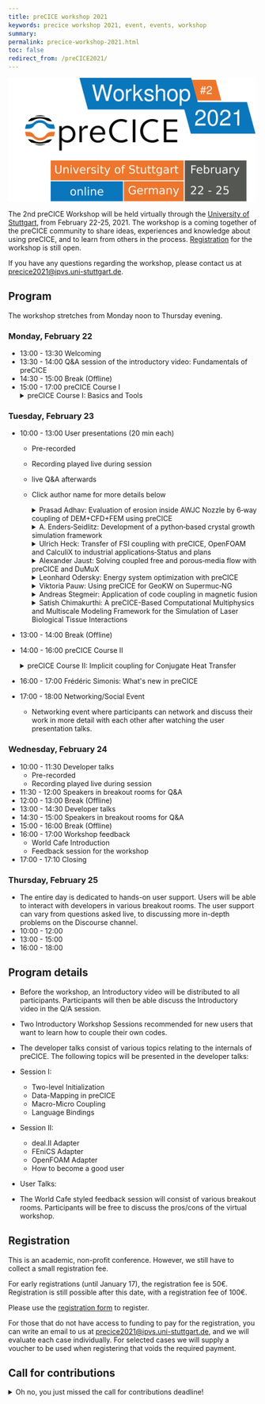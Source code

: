```yaml
---
title: preCICE workshop 2021
keywords: precice workshop 2021, event, events, workshop
summary:
permalink: precice-workshop-2021.html
toc: false
redirect_from: /preCICE2021/
---
```


<img class="img-responsive center-block" src="images/events/precice2021.svg" alt="preCICE Workshop banner" style="max-width: 500px; margin:auto;">

The 2nd preCICE Workshop will be held virtually through the [University of Stuttgart](https://www.uni-stuttgart.de/en/), from February 22-25, 2021. The workshop is a coming together of the preCICE community to share ideas, experiences and knowledge about using preCICE, and to learn from others in the process. [Registration](https://www.precice.org/precice-workshop-2021.html#registration) for the workshop is still open. 

If you have any questions regarding the workshop, please contact us at precice2021@ipvs.uni-stuttgart.de.

## Program

The workshop stretches from Monday noon to Thursday evening.

### Monday, February 22

* 13:00 - 13:30 Welcoming
* 13:30 - 14:00 Q&A session of the introductory video: Fundamentals of preCICE 
* 14:30 - 15:00 Break (Offline)
* 15:00 - 17:00 preCICE Course I
  <details class="workshop-event" id="courseI"><summary>preCICE Course I: Basics and Tools</summary>
  <p>Instructors: <a href="https://www.in.tum.de/en/i05/people/personen/gerasimos-chourdakis/">Gerasimos Chourdakis</a>, <a href="https://www.simtech.uni-stuttgart.de/exc/people/Uekermann/">Benjamin Uekermann</a><br/>
  Affiliation: Technical University of Munich, University of Stuttgart, preCICE developers.</p>
  <p>A hands-on introduction to preCICE, recommended for new users that want to learn how to couple their own codes.</p>
  <p>We will couple two simple Python codes, discussing the basic methods of the preCICE API and the structure of the configuration file. We will then also look into tools useful for developing and debugging coupled simulations.</p>
  <p>We will need preCICE v2.2, Python 3.6 or newer, and the Python bindings. Optionally, please also install ParaView and gnuplot, or similar software to visualize VTK point data and CSV files. If you prefer to try everything in a Virtual Machine, you can use the <a href="https://app.vagrantup.com/precice/boxes/precice-vm">Vagrant Box</a> (VirtualBox image) <a href="https://app.vagrantup.com/precice/boxes/precice-vm">precice/precice-vm</a>.</p>
  <p>See the "preCICE Course II" for more topics and additional technical requirements.</p>
  </details>

### Tuesday, February 23
* 10:00 - 13:00 User presentations (20 min each)
  * Pre-recorded
  * Recording played live during session
  * live Q&A afterwards
  * Click author name for more details below
    <details class="workshop-event" id="Adhav"><summary>Prasad Adhav: Evaluation of erosion inside AWJC Nozzle by 6‐way coupling of DEM+CFD+FEM using preCICE</summary>
    <p>Authors: <a>Prasad Adhav</a>, Xavier Besseron, Alban Rousset, Bernhard Peters<br/></p>
    <p>The objective of this work is to study the particle‐induced erosion within a nozzle for abrasive cutting. So far, the erosion in the nozzle was predicted only through the number of collisions, using only a simple DEM+CFD coupling. To improve these predictions, we extend our model to a 6‐way momentum coupling with DEM+CFD+FEM to account for deformations and vibrations in the nozzle. </p>
    <p>Our prototype uses preCICE to couple 3 numerical solvers: XDEM (for the particle motion), OpenFOAM (for the water jet), and CalculiX (for the nozzle deformation). The OpenFOAM adapter has been adapted to add particles drag, which is modeled as semi‐implicit porosity, implicit and explicit drag terms injected to OpenFOAM solver through fvOptions.</p>
    <p>This 6‐way coupling between DEM+CFD+FEM brings the simulation of the particle‐laden multiphase flow inside the abrasive cutting nozzle close to the real‐life conditions. Thus opening up opportunities for further investigation and improvement of the Nozzle design.</p>
    </details>

    <details class="workshop-event" id="Enders"><summary>A. Enders‐Seidlitz: Development of a python‐based crystal growth simulation framework</summary>
    <p>Authors: <a>A. Enders‐Seidlitz</a>, J. Pal, K. Dadzis<br/></p>
    <p>The NEMOCRYS project in the group “Model experiments” at the IKZ develops an open‐source‐based framework for coupled multiphysics simulation in crystal growth. Currently, Gmsh for FEM mesh generation and Elmer to solve the heat transfer problem including inductive heating are applied. These tools are wrapped in an easy‐to‐use python interface that allows for highly‐ parameterized models and enables automatized large‐scale studies. A major challenge in the present implementation is the coupling between Elmer and Gmsh: The transient simulation involves moving boundaries and requires mesh updates. In future, an additional coupling to OpenFOAM will be needed to consider the fluid dynamics of the liquid and gas phase. This requires transient bi‐directional multiscale coupling in 2D and 3D both on surfaces and in volumes. We consider preCICE a promising library to meet this challenge and would like to discuss the need for further adapters and coupling algorithms. </p>
    </details>

    <details class="workshop-event" id="Heck"><summary>Ulrich Heck: Transfer of FSI coupling with preCICE, OpenFOAM and CalculiX to industrial applications‐Status and plans</summary>
    <p>Authors: <a>Ulrich Heck</a>, Martin Becker<br/></p>
    <p>The preCICE coupling provides an efficient and powerful tool for solving demanding fluid structure applications with OpenFOAM and CalculiX. Based on this, the needs for industrial users will be shown and solution approaches will be presented during the lecture. Besides a GUI solution for an efficient case setup, benchmarks for different problems and modelling approaches such as free surface flows or the use of shell elements on the structure side will be presented. Finally, current fields of work and requirements for future applications such as fluid structure solutions for filter applications or closing processes with dynamic wall contact will be shown. </p>
    </details>

    <details class="workshop-event" id="Jaust"><summary>Alexander Jaust: Solving coupled free and porous‐media flow with preCICE and DuMuX</summary>
    <p>Authors: <a>Alexander Jaust</a>, Miriam Mehl<br/></p>
    <p>We present recent results of coupling free and porous‐media flow applications and the development of the corresponding adapter. The main focus is on simulations based on DuMuX (https://dumux.org/) which is an open‐source framework for solving flow problems, especially porous‐media flow. We present results using the partitioned approach of preCICE for different scenarios and compare it, where applicable, with monolithic simulations or exact solutions.</p>
    </details>

    <details class="workshop-event" id="Odersky"><summary>Leonhard Odersky: Energy system optimization with preCICE</summary>
    <p>Authors: <a>Leonhard Odersky</a>, Smajil Halilovic<br/></p>
    <p>In order to be able to optimally design an urban energy system, many complex interactions must be taken into account. The project GeoKW is therefore investigating the optimal use of shallow geothermal heat pumps for energy supply of the city of Munich. This could create synergies in meeting the heating and cooling loads of the various infrastructures in the city. The optimization of this highly complex problem requires the coupling of the groundwater simulation software PFLOTRAN and the energy system optimization framework urbs. This coupling is realized with the help of preCICE. For a first exemplary application, the coupling is already implemented and shows promising results. In further work, the coupling is to be extended to the entire area of the city of Munich. Based on the first results, we would like to present the optimization problem with the optimization framework, the coupling approach and the use of preCICE in this framework at the upcoming workshop.</p>
    </details>

    <details class="workshop-event" id="Pauw"><summary>Viktoria Pauw: Using preCICE for GeoKW on Supermuc‐NG</summary>
    <p>Authors: <a>Viktoria Pauw</a><br/></p>
    <p>We would like to contribute on our experience employing preCICE on Supermuc‐NG for the project GeoKW. The aim of the project is to improve the use of shallow geothermal energy by providing simulation data on optimal placement of facilities. When thermal interference is not assessed while planning the installation locations and usage of heat pumps, it can severely impact efficiency. For this problem, we use preCICE to couple urbs, a linear programming optimisation model for energy systems, with PFLOTRAN, a subsurface flow solver. preCICE allows fast implementation to couple these 2 codes for large distributed systems with minimal effort. All communication, mapping and acceleration schemes are already implemented. The open source nature and flexibility allows us to use preCICE extensively for our unique application. The coupled model will now be tested on the HPC systems at LRZ in Garching and we would welcome the opportunity to report the preliminary results at the upcoming workshop.</p>
    </details>

    <details class="workshop-event" id="Stegmeir"><summary>Andreas Stegmeir: Application of code coupling in magnetic fusion</summary>
    <p>Authors: <a>Andreas Stegmeir</a>, Ishaan Desai, Benjamin Ueckermann<br/></p>
    <p>Nuclear fusion technology is projected to play a major role as a source of clean and safe energy in the future. the process of converting complex physical theories to working engineering applications, modelling and simulation assumes a vital position. While simulating nuclear fusion devices, the physical and geometrical complexity arising from different scales and physical regimes needs to be addressed. In this talk opportunities of coupling methods for solving the multiphysics and multiscale problems of magnetic fusion will be presented. As a first application the coupling of a code simulating the core region of a tokamak with the code GRILLIX simulating turbulent transport in the edge region is considered. To perform this coupling, a partitioned black‐box approach is pursued using the open‐source coupling library preCICE. The main focus is on the geometrical complexities of the coupling arising due to the usage of different coordinates in both participants.</p>
    </details>

    <details class="workshop-event" id="Chimakurthi"><summary>Satish Chimakurthi: A preCICE-Based Computational Multiphysics and Multiscale Modeling Framework for the Simulation of Laser Biological Tissue Interactions</summary>
    <p>Authors: <a>Satish Chimakurthi</a>, Michael Nucci, Steven Jacques, Rich London, Andrew Wharmby, and Eric Blades<br/></p>
    <p>Lasers have important applications in many areas, including biology, medicine, and military, and knowledge of laser-tissue interactions is vital for their proper and optimal use in these areas. Lasers can interact with biological tissue through various photochemical, photothermal, and photomechanical mechanisms involving basic physical phenomena such as light, heat, mass transport, and material changes such as thermal coagulation. While there are several comprehensive multiphysics codes that could be used to investigate these interactions, they are not developed primarily for biological systems and are often difficult to extend. This talk will introduce a preCICE-based multiphysics framework for laser-tissue interactions and emphasize the development of two new preCICE adapters: one for an open-source solver, mcxyz.c, that is used to simulate light transport in biological tissues, and another for an open-source but ITAR-controlled computational fluid dynamics solver, Loci/CHEM. </p>
    </details>

* 13:00 - 14:00 Break (Offline)
* 14:00 - 16:00 preCICE Course II
  <details class="workshop-event" id="courseI"><summary>preCICE Course II: Implicit coupling for Conjugate Heat Transfer</summary>
  <p>Instructors: <a href="https://www.in.tum.de/en/i05/people/personen/gerasimos-chourdakis/">Gerasimos Chourdakis</a>, <a href="https://www.simtech.uni-stuttgart.de/exc/people/Uekermann/">Benjamin Uekermann</a><br/>
  Affiliation: Technical University of Munich, University of Stuttgart, preCICE developers.</p>
  <p>A hands-on introduction to implicit coupling details in preCICE, recommended for new users that want to learn how to make their coupled simulations more accurate and numerically efficient.</p>
  <p>We will couple OpenFOAM and Nutils for Conjugate Heat Transfer, discussing the basic methods of the preCICE API and the structure of the configuration file. We will then also look into tools useful for developing and debugging coupled simulations.</p>
  <p>We will need preCICE v2.2, Python 3.6 or newer, the Python bindings, Nutils 7, OpenFOAM (e.g. v2012), the latest OpenFOAM adapter, and ParaView. If you prefer to try everything in a Virtual Machine, you can use the <a href="https://app.vagrantup.com/precice/boxes/precice-vm">Vagrant Box</a> (VirtualBox image) <a href="https://app.vagrantup.com/precice/boxes/precice-vm">precice/precice-vm</a>.</p>
  <p>If you are new to preCICE, see "preCICE Course I" first. If you already understand the basics of an adapter, you can directly start here.</p>
  </details>
* 16:00 - 17:00 Frédéric Simonis: What's new in preCICE
* 17:00 - 18:00 Networking/Social Event
  * Networking event where participants can network and discuss their work in more detail with each other after watching the user presentation talks.


### Wednesday, February 24
* 10:00 - 11:30 Developer talks
  * Pre-recorded
  * Recording played live during session 
* 11:30 - 12:00 Speakers in breakout rooms for Q&A
* 12:00 - 13:00 Break (Offline)
* 13:00 - 14:30 Developer talks
* 14:30 - 15:00 Speakers in breakout rooms for Q&A
* 15:00 - 16:00 Break (Offline)
* 16:00 - 17:00 Workshop feedback
  * World Cafe Introduction
  * Feedback session for the workshop
* 17:00 - 17:10 Closing

### Thursday, February 25

* The entire day is dedicated to hands-on user support. Users will be able to interact with developers in various breakout rooms. The user support can vary from questions asked live, to discussing more in-depth problems on the Discourse channel.
* 10:00 - 12:00
* 13:00 - 15:00
* 16:00 - 18:00

## Program details
* Before the workshop, an Introductory video will be distributed to all participants. Participants will then be able discuss the Introductory video in the Q/A session.
* Two Introductory Workshop Sessions recommended for new users that want to learn how to couple their own codes. 
* The developer talks consist of various topics relating to the internals of preCICE. The following topics will be presented in the developer talks:
* Session I:
  * Two-level Initialization
  * Data-Mapping in preCICE
  * Macro-Micro Coupling
  * Language Bindings
* Session II:
  * deal.II Adapter
  * FEniCS Adapter
  * OpenFOAM Adapter
  * How to become a good user
* User Talks:
    

* The World Cafe styled feedback session will consist of various breakout rooms. Participants will be free to discuss the pros/cons of the virtual workshop.

## Registration

This is an academic, non-profit conference. However, we still have to collect a small registration fee. 

For early registrations (until January 17), the registration fee is 50€. Registration is still possible after this date, with a registration fee of 100€.

Please use the [registration form](https://tagung.informatik-forum.org/preCICE2021/register) to register.

For those that do not have access to funding to pay for the registration, you can write an email to us at precice2021@ipvs.uni-stuttgart.de, and we will evaluate each case individually. For selected cases we will supply a voucher to be used when registering that voids the required payment.

## Call for contributions
<details><summary>Oh no, you just missed the call for contributions deadline!</summary>
<p>Please note that this is not a classical scientific conference, but a user and developer meeting. Contributions are very welcome, if they fit the purpose, but not mandatory.<p>

<p>Possible contributions include (non-exclusively):
<ul>
<li>New adapters for community codes</li>
<li>Coupling numerics</li>
<li>Comparison of different mapping, coupling, and communication methods</li>
<li>Coupling boundary conditions</li>
<li>Multi-scale coupling</li>
<li>Building, packaging, testing, documentation and other Research Software Engineering topics</li>
</ul>
<p>

Please use the <a href="https://tagung.informatik-forum.org/preCICE2021/register">registration form</a> if you would like to submit a talk.

## Important dates

* Early bird registration until January 17 at 23:59 CET
* Late registration until February 15 
* Abstract submission until January 17 at 23:59 CET
* Recorded talks to be received until February 15
* Workshop February 22-25
